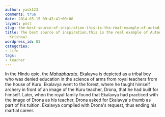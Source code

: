 ```yaml
---
author: yask123
comments: true
date: 2014-05-15 09:45:41+00:00
layout: post
slug: the-best-source-of-inspiration-this-is-the-real-example-of-autodidacticism-mahabharatalord-krishna
title: The best source of inspiration.This is the real example of Autodidacticism.(~Mahabharata)(~Lord
  Krishna)
wordpress_id: 83
categories:
- Life
tags:
- teacher
---
```


In the Hindu epic, the _[Mahabharata](http://en.wikipedia.org/wiki/Mahabharata)_, Ekalayva is depicted as a tribal boy who was denied education in the science of arms from royal teachers from the house of Kuru. Ekalavya went to the forest, where he taught himself archery in front of an image of the Kuru teacher, Drona, that he had built for himself. Later, when the royal family found that Ekalavya had practiced with the image of Drona as his teacher, Drona asked for Ekalavya's thumb as part of his tuition. Ekalavya complied with Drona's request, thus ending his martial career.



